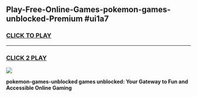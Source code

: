 
## Play-Free-Online-Games-pokemon-games-unblocked-Premium #ui1a7
<h3>
<a href="https://premium.freeplayer.one?title=pokemon-games-unblocked&ref=8M">CLICK TO PLAY</a></h3>
<hr>

<h3>
<a href="https://premium.freeplayer.one?title=pokemon-games-unblocked&ref=8M">CLICK 2 PLAY</a>
  
</h3>

<a href="https://premium.freeplayer.one?title=pokemon-games-unblocked&ref=8M"><img src="https://clearcache.store/games.png"></a>


**pokemon-games-unblocked games unblocked: Your Gateway to Fun and Accessible Online Gaming**
